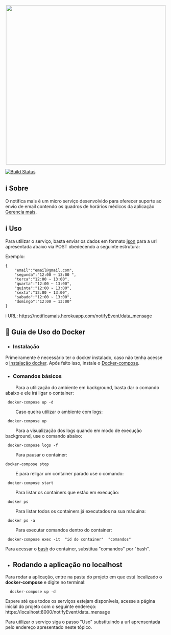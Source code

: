 <p align="center"><a href="image" target="_blank"><img width="500"src="https://i.imgur.com/Psoo5PH.png"></a></p>
<p align="center">
    
[![Build Status](https://travis-ci.org/Eduardojvr/notifica_mais.svg?branch=master)](https://travis-ci.org/Eduardojvr/notifica_mais)
    
## ℹ️ Sobre
O notifica mais é um micro serviço desenvolvido para oferecer suporte ao envio de email contendo os quadros de horários médicos da aplicação [Gerencia mais](https://github.com/fga-gpp-mds/2018.1_Gerencia_mais).

## ℹ️ Uso
Para utilizar o serviço, basta enviar os dados em formato [json](https://www.json.org/json-pt.html) para a url apresentada abaixo via POST obedecendo a seguinte estrutura:

Exemplo:
```Terminal
{
    "email":"email@gmail.com", 
    "segunda":"12:00 ~ 13:00 ",
    "terca":"12:00 ~ 13:00",
    "quarta":"12:00 ~ 13:00",
    "quinta":"12:00 ~ 13:00",
    "sexta":"12:00 ~ 13:00",
    "sabado":"12:00 ~ 13:00",
    "domingo":"12:00 ~ 13:00"
}
```
ℹ️ URL: https://notificamais.herokuapp.com/notifyEvent/data_mensage

## 🐳 Guia de Uso do Docker

* ### Instalação
Primeiramente é necessário ter o docker instalado, caso não tenha acesse o [Instalação docker](https://docs.docker.com/engine/installation/linux/docker-ce/). Após feito isso, instale o [Docker-compose](https://docs.docker.com/compose/install/).

* ### Comandos básicos 

 &emsp;&emsp; Para a utilização do ambiente em background, basta dar o comando abaixo e ele irá ligar o container:
 
 ```terminal
  docker-compose up -d
 ```
 &emsp;&emsp; Caso queira utilizar o ambiente com logs:

 ```terminal
  docker-compose up 
 ```
 &emsp;&emsp; Para a visualização dos logs quando em modo de execução background, use o comando abaixo:

 ```terminal
  docker-compose logs -f
 ```

 &emsp;&emsp; Para pausar o container:

  ```terminal
  docker-compose stop
 ```
 &emsp;&emsp; E para religar um container parado use o comando: 
 
 ```terminal
  docker-compose start 
 ```

 &emsp;&emsp; Para listar os containers que estão em execução:
 
 ```terminal
  docker ps
 ```
 &emsp;&emsp; Para listar todos os containers já executados na sua máquina:
 
 ```terminal
  docker ps -a
 ```
 &emsp;&emsp; Para executar comandos dentro do container:
 
 ```terminal
  docker-compose exec -it  "id do container"  "comandos"
 ```
 Para acessar o [bash](https://www.gnu.org/software/bash/) do container, substitua "comandos" por "bash".

* ## Rodando a aplicação no localhost

Para rodar a aplicação, entre na pasta do projeto em que está localizado o __docker-compose__ e digite no terminal:

```
  docker-compose up -d
```
Espere até que todos os serviços estejam disponíveis, acesse a página inicial do projeto com o seguinte endereço: https://localhost:8000/notifyEvent/data_mensage

Para utilizar o serviço siga o passo "Uso" substituindo a url aprensentada pelo endereço apresentado neste tópico.
